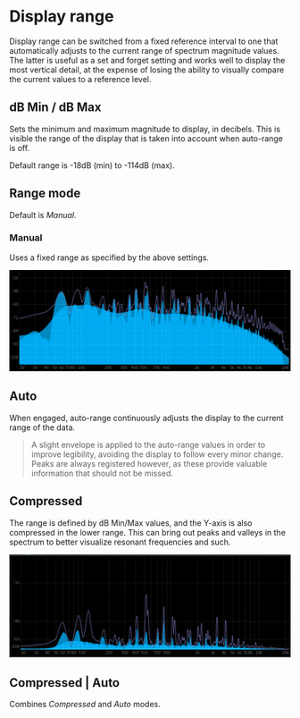 # Display range

Display range can be switched from a fixed reference interval to one that automatically adjusts to the current range of spectrum magnitude values. The latter is useful as a set and forget setting and works well to display the most vertical detail, at the expense of losing the ability to visually compare the current values to a reference level.

## dB Min / dB Max

Sets the minimum and maximum magnitude to display, in decibels.
This is visible the range of the display that is taken into account when auto-range is off.

Default range is -18dB (min) to -114dB (max).

## Range mode

Default is _Manual_.

### Manual

Uses a fixed range as specified by the above settings.

![](include/Spectrum_Manual.png)

## Auto

When engaged, auto-range continuously adjusts the display to the current range of the data.

> A slight envelope is applied to the auto-range values in order to improve legibility, avoiding the display to follow every minor change. Peaks are always registered however, as these provide valuable information that should not be missed.

## Compressed

The range is defined by dB Min/Max values, and the Y-axis is also compressed in the lower range.
This can bring out peaks and valleys in the spectrum to better visualize resonant frequencies and such.

![](include/Spectrum_Compressed.png)

## Compressed &vert; Auto

Combines _Compressed_ and _Auto_ modes.
